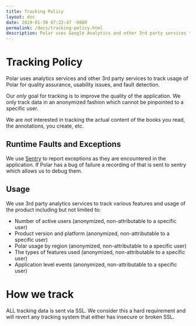 ```yaml
---
title: Tracking Policy
layout: doc
date: 2019-01-30 07:22:47 -0800
permalink: /docs/tracking-policy.html
description: Polar uses Google Analytics and other 3rd party services to track your usage of Polar for quality assurance 
---
```


# Tracking Policy

Polar uses analytics services and other 3rd party services to track usage 
of Polar for quality assurance, usability issues, and fault detection.

Our *only* goal for tracking is to improve the quality of the application. We only track data in an anonymized fashion which cannot be pinpointed to a specific user.

We are *not* interested in tracking the actual content of the books you read, 
the annotations, you create, etc.

## Runtime Faults and Exceptions

We use <a href="https://sentry.io" target="_blank">Sentry</a>
to report exceptions as they are encountered
in the application. If Polar has a bug of failure a recording of that is sent
to sentry which allows us to debug them.

## Usage 

We use 3rd party analytics services to track various features and usage of the product 
including but not limited to:

 - Number of active users (anonymized, non-attributable to a specific user)
 - Product version and platform (anonymized, non-attributable to a specific user)
 - Polar usage by region (anonymized, non-attributable to a specific user)
 - The types of features used (anonymized, non-attributable to a specific user)
 - Application level events (anonymized, non-attributable to a specific user)

# How we track

ALL tracking data is sent via SSL.  We consider this a hard requirement and will
revert any tracking system that either has insecure or broken SSL.
